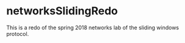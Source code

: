 # networksSlidingRedo
This is a redo of the spring 2018 networks lab of the sliding windows protocol.
